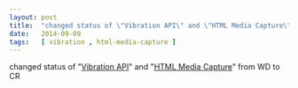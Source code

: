 ```yaml
---
layout: post
title:  "changed status of \"Vibration API\" and \"HTML Media Capture\" from WD to CR"
date:   2014-09-09
tags:   [ vibration , html-media-capture ]
---
```


changed status of "[Vibration API](/spec/vibration)" and "[HTML Media Capture](/spec/html-media-capture)" from WD to CR

